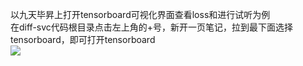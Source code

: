 以九天毕昇上打开tensorboard可视化界面查看loss和进行试听为例<br />在diff-svc代码根目录点击左上角的+号，新开一页笔记，拉到最下面选择tensorboard，即可打开tensorboard<br />![](https://cdn.nlark.com/yuque/0/2022/png/34308572/1667730496070-cd637659-b249-4585-af72-a573826cd781.png#averageHue=%23f9f8f8&id=vZES9&originHeight=1040&originWidth=1920&originalType=binary&ratio=1&rotation=0&showTitle=false&status=done&style=none&title=)

